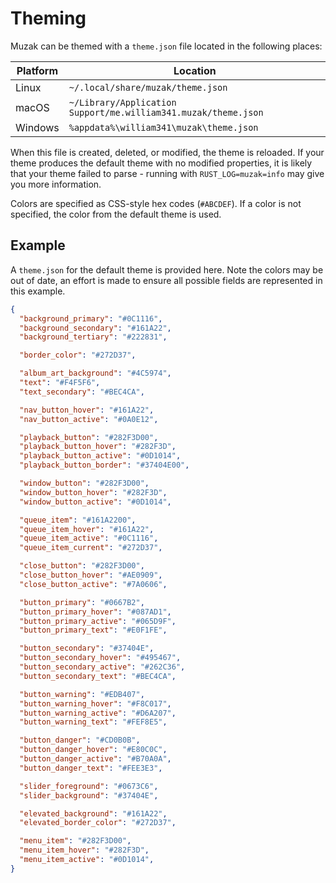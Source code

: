 # Theming
Muzak can be themed with a `theme.json` file located in the following places:

| Platform | Location                                                       |
|----------|----------------------------------------------------------------|
| Linux    | `~/.local/share/muzak/theme.json`                              |
| macOS    | `~/Library/Application Support/me.william341.muzak/theme.json` |
| Windows  | `%appdata%\william341\muzak\theme.json`                        |

When this file is created, deleted, or modified, the theme is reloaded. If your
theme produces the default theme with no modified properties, it is likely that
your theme failed to parse - running with `RUST_LOG=muzak=info` may give you
more information.

Colors are specified as CSS-style hex codes (`#ABCDEF`). If a color is not
specified, the color from the default theme is used.

## Example
A `theme.json` for the default theme is provided here. Note the colors may be
out of date, an effort is made to ensure all possible fields are represented
in this example.

```json
{
  "background_primary": "#0C1116",
  "background_secondary": "#161A22",
  "background_tertiary": "#222831",

  "border_color": "#272D37",

  "album_art_background": "#4C5974",
  "text": "#F4F5F6",
  "text_secondary": "#BEC4CA",

  "nav_button_hover": "#161A22",
  "nav_button_active": "#0A0E12",

  "playback_button": "#282F3D00",
  "playback_button_hover": "#282F3D",
  "playback_button_active": "#0D1014",
  "playback_button_border": "#37404E00",

  "window_button": "#282F3D00",
  "window_button_hover": "#282F3D",
  "window_button_active": "#0D1014",

  "queue_item": "#161A2200",
  "queue_item_hover": "#161A22",
  "queue_item_active": "#0C1116",
  "queue_item_current": "#272D37",

  "close_button": "#282F3D00",
  "close_button_hover": "#AE0909",
  "close_button_active": "#7A0606",

  "button_primary": "#0667B2",
  "button_primary_hover": "#087AD1",
  "button_primary_active": "#065D9F",
  "button_primary_text": "#E0F1FE",

  "button_secondary": "#37404E",
  "button_secondary_hover": "#495467",
  "button_secondary_active": "#262C36",
  "button_secondary_text": "#BEC4CA",

  "button_warning": "#EDB407",
  "button_warning_hover": "#F8C017",
  "button_warning_active": "#D6A207",
  "button_warning_text": "#FEF8E5",

  "button_danger": "#CD0B0B",
  "button_danger_hover": "#E80C0C",
  "button_danger_active": "#B70A0A",
  "button_danger_text": "#FEE3E3",

  "slider_foreground": "#0673C6",
  "slider_background": "#37404E",

  "elevated_background": "#161A22",
  "elevated_border_color": "#272D37",

  "menu_item": "#282F3D00",
  "menu_item_hover": "#282F3D",
  "menu_item_active": "#0D1014",
}
```
